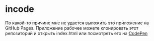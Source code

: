 # incode
По какой-то причине мне не удается выложить это приложение на GitHub Pages. Приложение рабочее можете клонировать этот репозиторий и открыть index.html или посмотреть его на [CodePen](https://codepen.io/shoonia/pen/LdBgJV?editors=1010)
